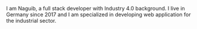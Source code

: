 I am Naguib, a full stack developer with Industry 4.0 background. I live in Germany since 2017 and I am specialized in developing web application for the industrial sector.

